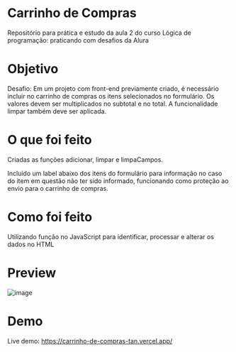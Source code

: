 # Carrinho de Compras
Repositório para prática e estudo da aula 2 do curso Lógica de programação: praticando com desafios da Alura

# Objetivo
Desafio: Em um projeto com front-end previamente criado, é necessário incluir no carrinho de compras os itens selecionados no formulário. Os valores devem ser multiplicados no subtotal e no total.
A funcionalidade limpar também deve ser aplicada.

# O que foi feito
Criadas as funções adicionar, limpar e limpaCampos.

Incluído um label abaixo dos itens do formulário para informação no caso do item em questão não ter sido informado, funcionando como proteção ao envio para o carrinho de compras.

# Como foi feito
Utilizando função no JavaScript para identificar, processar e alterar os dados no HTML

# Preview
![image](https://github.com/leeoreis/carrinho-de-compras/assets/128519062/2b98b65d-0c34-400c-9d18-d687e2646a74)

# Demo
Live demo: https://carrinho-de-compras-tan.vercel.app/
